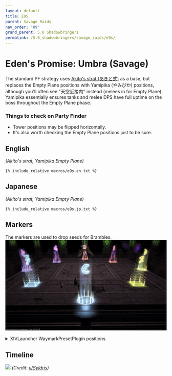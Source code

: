 ```yaml
---
layout: default
title: E9S
parent: Savage Raids
nav_order: "09"
grand_parent: 5.0 Shadowbringers
permalink: /5.0_shadowbringers/savage_raids/e9s/
---
```


# Eden's Promise: Umbra (Savage)

The standard PF strategy uses [Akito's strat (あきと式)](https://youtu.be/FMJ2W5_MLW8) as a base, but replaces the Empty Plane positions with Yamipika (やみぴか) positions, although you'll often see "天空近接内" instead (melees in for Empty Plane). Yamipika essentially ensures tanks and melee DPS have full uptime on the boss throughout the Empty Plane phase.

### Things to check on Party Finder

- Tower positions may be flipped horizontally.
- It's also worth checking the Empty Plane positions just to be sure.

## English

*(Akito's strat, Yamipika Empty Plane)*
```
{% include_relative macros/e9s.en.txt %}
```

## Japanese

*(Akito's strat, Yamipika Empty Plane)*
```
{% include_relative macros/e9s.jp.txt %}
```

## Markers

The markers are used to drop seeds for Brambles.
![](images/markers.jpg)
<details markdown=block>
<summary>XIVLauncher WaymarkPresetPlugin positions</summary>

```json
{"Name":"E9S","MapID":750,"A":{"X":100.0,"Y":0.0,"Z":81.5,"ID":0,"Active":true},"B":{"X":118.5,"Y":0.0,"Z":100.0,"ID":1,"Active":true},"C":{"X":100.0,"Y":0.0,"Z":118.5,"ID":2,"Active":true},"D":{"X":81.5,"Y":0.0,"Z":100.0,"ID":3,"Active":true},"One":{"X":110.5,"Y":0.0,"Z":89.5,"ID":4,"Active":true},"Two":{"X":110.5,"Y":0.0,"Z":110.5,"ID":5,"Active":true},"Three":{"X":89.5,"Y":0.0,"Z":110.5,"ID":6,"Active":true},"Four":{"X":89.5,"Y":0.0,"Z":89.5,"ID":7,"Active":true}}
```

</details>

## Timeline

![](https://i.redd.it/ngc2jw12ao661.png)
*(Credit: [u/Syldris](https://www.reddit.com/r/ffxiv/comments/kg9oko/e9s_timeline_image/))*